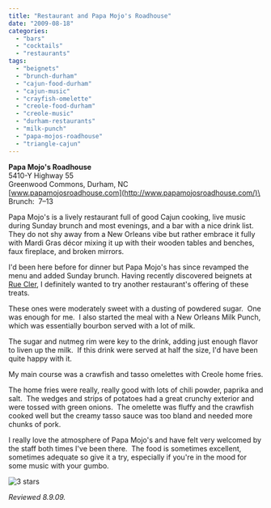 ```yaml
---
title: "Restaurant and Papa Mojo's Roadhouse"
date: "2009-08-18"
categories:
  - "bars"
  - "cocktails"
  - "restaurants"
tags:
  - "beignets"
  - "brunch-durham"
  - "cajun-food-durham"
  - "cajun-music"
  - "crayfish-omelette"
  - "creole-food-durham"
  - "creole-music"
  - "durham-restaurants"
  - "milk-punch"
  - "papa-mojos-roadhouse"
  - "triangle-cajun"
---
```


**Papa Mojo's Roadhouse**\
5410-Y Highway 55\
Greenwood Commons, Durham, NC\
[www.papamojosroadhouse.com](http://www.papamojosroadhouse.com/)\
Brunch:  $7–$13

Papa Mojo's is a lively restaurant full of good Cajun cooking, live music during Sunday brunch and most evenings, and a bar with a nice drink list.  They do not shy away from a New Orleans vibe but rather embrace it fully with Mardi Gras décor mixing it up with their wooden tables and benches, faux fireplace, and broken mirrors.

I'd been here before for dinner but Papa Mojo's has since revamped the menu and added Sunday brunch. Having recently discovered beignets at [Rue Cler](https://thegourmez.com/blog/2009/05/28/restaurant-review-rue-cler-downtown-durham/), I definitely wanted to try another restaurant's offering of these treats.

These ones were moderately sweet with a dusting of powdered sugar.  One was enough for me.  I also started the meal with a New Orleans Milk Punch, which was essentially bourbon served with a lot of milk.

The sugar and nutmeg rim were key to the drink, adding just enough flavor to liven up the milk.  If this drink were served at half the size, I'd have been quite happy with it.

My main course was a crawfish and tasso omelettes with Creole home fries.

The home fries were really, really good with lots of chili powder, paprika and salt.  The wedges and strips of potatoes had a great crunchy exterior and were tossed with green onions.  The omelette was fluffy and the crawfish cooked well but the creamy tasso sauce was too bland and needed more chunks of pork.

I really love the atmosphere of Papa Mojo's and have felt very welcomed by the staff both times I've been there.  The food is sometimes excellent, sometimes adequate so give it a try, especially if you're in the mood for some music with your gumbo.




<div class="caption">

![3 stars](http://s3.amazonaws.com/thegourmez-wpmedia/2009/02/rating_avocado1.gif "rating_avocado1")</div>


_Reviewed 8.9.09._
